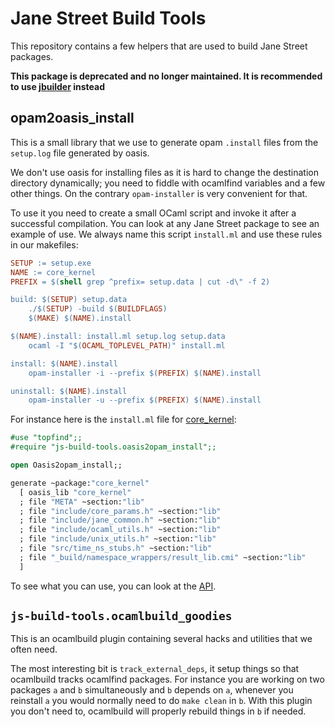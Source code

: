 Jane Street Build Tools
=======================

This repository contains a few helpers that are used to build Jane
Street packages.

**This package is deprecated and no longer maintained. It is recommended to use [jbuilder](https://github.com/janestreet/jbuilder) instead** 

## opam2oasis_install

This is a small library that we use to generate opam `.install` files
from the `setup.log` file generated by oasis.

We don't use oasis for installing files as it is hard to change the
destination directory dynamically; you need to fiddle with ocamlfind
variables and a few other things. On the contrary `opam-installer` is
very convenient for that.

To use it you need to create a small OCaml script and invoke it after
a successful compilation. You can look at any Jane Street package to
see an example of use. We always name this script `install.ml` and use
these rules in our makefiles:

```makefile
SETUP := setup.exe
NAME := core_kernel
PREFIX = $(shell grep ^prefix= setup.data | cut -d\" -f 2)

build: $(SETUP) setup.data
	./$(SETUP) -build $(BUILDFLAGS)
	$(MAKE) $(NAME).install

$(NAME).install: install.ml setup.log setup.data
	ocaml -I "$(OCAML_TOPLEVEL_PATH)" install.ml

install: $(NAME).install
	opam-installer -i --prefix $(PREFIX) $(NAME).install

uninstall: $(NAME).install
	opam-installer -u --prefix $(PREFIX) $(NAME).install

```

For instance here is the `install.ml` file for
[core_kernel](https://github.com/janestreet/core_kernel):

```ocaml
#use "topfind";;
#require "js-build-tools.oasis2opam_install";;

open Oasis2opam_install;;

generate ~package:"core_kernel"
  [ oasis_lib "core_kernel"
  ; file "META" ~section:"lib"
  ; file "include/core_params.h" ~section:"lib"
  ; file "include/jane_common.h" ~section:"lib"
  ; file "include/ocaml_utils.h" ~section:"lib"
  ; file "include/unix_utils.h" ~section:"lib"
  ; file "src/time_ns_stubs.h" ~section:"lib"
  ; file "_build/namespace_wrappers/result_lib.cmi" ~section:"lib"
  ]
```

To see what you can use, you can look at the
[API](oasis2opam-install/oasis2opam_install.mli).

## `js-build-tools.ocamlbuild_goodies`

This is an ocamlbuild plugin containing several hacks and utilities
that we often need.

The most interesting bit is `track_external_deps`, it setup things so
that ocamlbuild tracks ocamlfind packages. For instance you are
working on two packages `a` and `b` simultaneously and `b` depends on
`a`, whenever you reinstall `a` you would normally need to do `make
clean` in `b`. With this plugin you don't need to, ocamlbuild will
properly rebuild things in `b` if needed.
